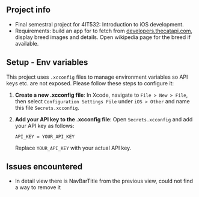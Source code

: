 ## Project info
- Final semestral project for 4IT532: Introduction to iOS development.
- Requirements: build an app for to fetch from [developers.thecatapi.com](), display breed images and details. Open wikipedia page for the breed if available.

## Setup - Env variables

This project uses `.xcconfig` files to manage environment variables so API keys etc. are not exposed. Please follow these steps to configure it:

1. **Create a new .xcconfig file**: In Xcode, navigate to `File > New > File`, then select `Configuration Settings File` under `iOS > Other` and name this file `Secrets.xcconfig`.

2. **Add your API key to the .xcconfig file**: Open `Secrets.xcconfig` and add your API key as follows:

   ```
   API_KEY = YOUR_API_KEY
   ```

   Replace `YOUR_API_KEY` with your actual API key.

## Issues encountered
- In detail view there is NavBarTitle from the previous view, could not find a way to remove it
